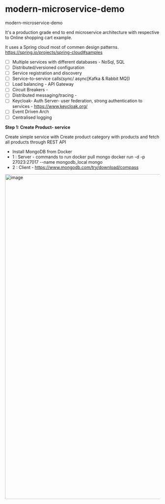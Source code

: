 # modern-microservice-demo
modern-microservice-demo

It's a production grade end to end microservice architecture with respective to Online shopping cart example.

It uses a Spring cloud most of commen design patterns. https://spring.io/projects/spring-cloud#samples

- [ ] Multiple services with different databases - NoSql, SQL
- [ ] Distributed/versioned configuration
- [ ] Service registration and discovery
- [ ] Service-to-service calls(sync/ async[Kafka & Rabbit MQ])
- [ ] Load balancing - API Gateway
- [ ] Circuit Breakers - 
- [ ] Distributed messaging/tracing -  
- [ ] Keycloak- Auth Server- user federation, strong authentication to services - https://www.keycloak.org/
- [ ] Event Driven Arch
- [ ] Centralised logging

**Step 1: Create Product- service**

Create simple service with Create product category with products and fetch all products through REST API
- Install MongoDB from Docker 
- 1 : Server - commands to run
  docker pull mongo
  docker run -d -p 27023:27017 --name mongodb_local mongo
- 2 : Client - https://www.mongodb.com/try/download/compass
<img width="1054" alt="image" src="https://github.com/girish-thetechieguy/modern-microservice-demo/assets/78775818/7c084406-c816-4eb9-8b95-c70d48564e9e">

